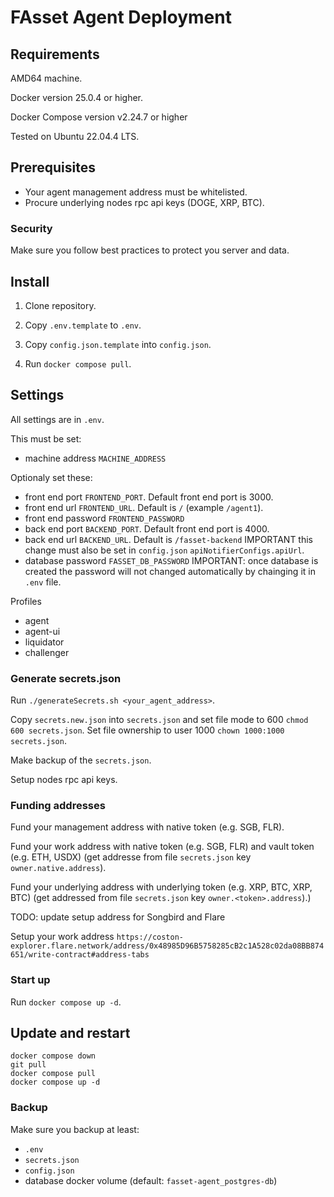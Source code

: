 # FAsset Agent Deployment

## Requirements
AMD64 machine.

Docker version 25.0.4 or higher.

Docker Compose version v2.24.7 or higher

Tested on Ubuntu 22.04.4 LTS.

## Prerequisites

- Your agent management address must be whitelisted.
- Procure underlying nodes rpc api keys (DOGE, XRP, BTC).

### Security

Make sure you follow best practices to protect you server and data.

## Install

1. Clone repository.

2. Copy `.env.template` to `.env`.

3. Copy `config.json.template` into `config.json`.

4. Run `docker compose pull`.

## Settings

All settings are in `.env`.

This must be set:
- machine address `MACHINE_ADDRESS`

Optionaly set these:
- front end port `FRONTEND_PORT`. Default front end port is 3000.
- front end url `FRONTEND_URL`. Default is `/` (example `/agent1`).
- front end password `FRONTEND_PASSWORD`
- back end port `BACKEND_PORT`. Default front end port is 4000.
- back end url `BACKEND_URL`. Default is `/fasset-backend` IMPORTANT this change must also be set in `config.json` `apiNotifierConfigs.apiUrl`.
- database password `FASSET_DB_PASSWORD` IMPORTANT: once database is created the password will not changed automatically by chainging it in `.env` file.

Profiles
- agent
- agent-ui
- liquidator
- challenger

### Generate secrets.json

Run `./generateSecrets.sh <your_agent_address>`.

Copy `secrets.new.json` into `secrets.json` and set file mode to 600 `chmod 600 secrets.json`.
Set file ownership to user 1000 `chown 1000:1000 secrets.json`.

Make backup of the `secrets.json`.

Setup nodes rpc api keys.


### Funding addresses
Fund your management address with native token (e.g. SGB, FLR).

Fund your work address with native token (e.g. SGB, FLR) and vault token (e.g. ETH, USDX) (get addresse from file `secrets.json` key `owner.native.address`).

Fund your underlying address with underlying token (e.g. XRP, BTC, XRP, BTC) (get addressed from file `secrets.json` key  `owner.<token>.address`).)


TODO: update setup address for Songbird and Flare

Setup your work address `https://coston-explorer.flare.network/address/0x48985D96B5758285cB2c1A528c02da08BB874651/write-contract#address-tabs`

### Start up

Run `docker compose up -d`.

## Update and restart
```
docker compose down
git pull
docker compose pull
docker compose up -d
```

### Backup 

Make sure you backup at least:
- `.env`
- `secrets.json`
- `config.json`
-  database docker volume (default: `fasset-agent_postgres-db`)